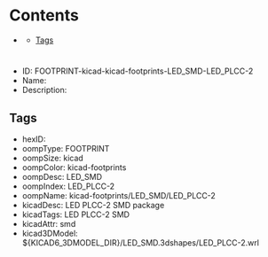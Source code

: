 



Contents
========

* [](#)
	* [Tags](#tags)

# 

- ID: FOOTPRINT-kicad-kicad-footprints-LED_SMD-LED_PLCC-2
- Name: 
- Description: 

## Tags

- hexID: 
- oompType: FOOTPRINT
- oompSize: kicad
- oompColor: kicad-footprints
- oompDesc: LED_SMD
- oompIndex: LED_PLCC-2
- oompName: kicad-footprints/LED_SMD/LED_PLCC-2
- kicadDesc: LED PLCC-2 SMD package
- kicadTags: LED PLCC-2 SMD
- kicadAttr: smd
- kicad3DModel: ${KICAD6_3DMODEL_DIR}/LED_SMD.3dshapes/LED_PLCC-2.wrl
